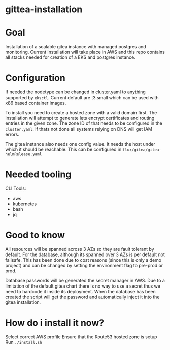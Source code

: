 # gittea-installation

Goal 
===
Installation of a scalable gitea instance with managed postgres and monitoring. Current installation will take place in AWS and this repo contains all stacks needed
for creation of a EKS and postgres instance.

Configuration
===
If needed the nodetype can be changed in cluster.yaml to anything supported by `eksctl`. Current default are t3.small which can be used with x86 based container images.

To install you need to create a hosted zone with a valid domain first. The installation will attempt to generate lets encrypt certificates and routing entries in the given zone.
The zone ID of that needs to be configured in the `cluster.yaml`. If thats not done all systems relying on DNS will get IAM errors.

The gitea instance also needs one config value. It needs the host under which it should be reachable. This can be configured in `flux/gitea/gitea-helmRelease.yaml`

Needed tooling
===
CLI Tools:
- aws
- kubernetes
- bash
- jq

Good to know
===
All resources will be spanned across 3 AZs so they are fault tolerant by default. For the database, although its spanned over 3 AZs is per default not failsafe. This has 
been done due to cost reasons (since this is only a demo project) and can be changed by setting the environment flag to pre-prod or prod.

Database passwords will be generated the secret manager in AWS. Due to a limitation of the default gitea chart there is no way to use a secret thus we need to hardcode
it inside its deployment. When the database has been created the script will get the password and automatically inject it into the gitea installation.

How do i install it now?
===
Select correct AWS profile
Ensure that the Route53 hosted zone is setup
Run `./install.sh`